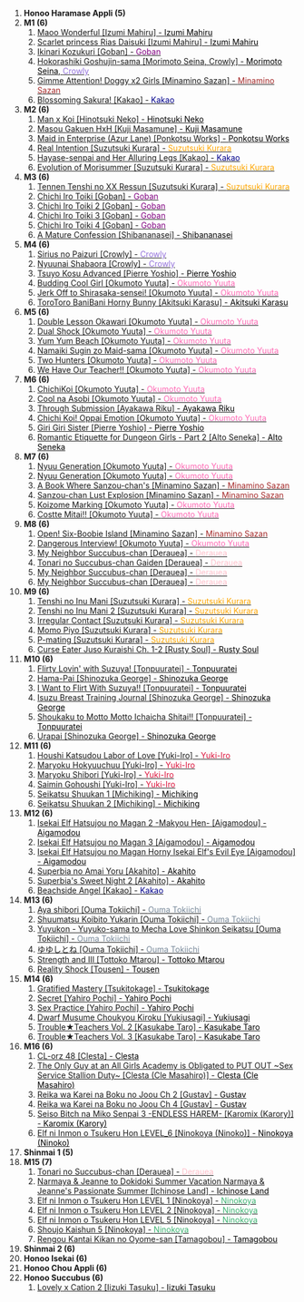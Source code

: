 1. **Honoo Haramase Appli (5)** 
2. **M1 (6)** 
	1. [Maoo Wonderful [Izumi Mahiru] - <span style="color:black">Izumi Mahiru</span>](https://track24.ru/google/?q=Maoo%20Wonderful%20%5BIzumi%20Mahiru%5D%20-%20%3Cspan%20style%3D%22color%3Ablack%22%3EIzumi%20Mahiru%3C/span%3E) 
	1. [Scarlet princess Rias Daisuki [Izumi Mahiru] - <span style="color:black">Izumi Mahiru</span>](https://track24.ru/google/?q=Scarlet%20princess%20Rias%20Daisuki%20%5BIzumi%20Mahiru%5D%20-%20%3Cspan%20style%3D%22color%3Ablack%22%3EIzumi%20Mahiru%3C/span%3E) 
	1. [Ikinari Kozukuri [Goban] - <span style="color:purple">Goban</span>](https://track24.ru/google/?q=Ikinari%20Kozukuri%20%5BGoban%5D%20-%20%3Cspan%20style%3D%22color%3Apurple%22%3EGoban%3C/span%3E) 
	1. [Hokorashiki Goshujin-sama [Morimoto Seina, Crowly] - <span style="color:black">Morimoto Seina</span>, <span style="color:MediumPurple">Crowly</span>](https://track24.ru/google/?q=Hokorashiki%20Goshujin-sama%20%5BMorimoto%20Seina%2C%20Crowly%5D%20-%20%3Cspan%20style%3D%22color%3Ablack%22%3EMorimoto%20Seina%3C/span%3E%2C%20%3Cspan%20style%3D%22color%3AMediumPurple%22%3ECrowly%3C/span%3E) 
	1. [Gimme Attention! Doggy x2 Girls [Minamino Sazan] - <span style="color:brown">Minamino Sazan</span>](https://track24.ru/google/?q=Gimme%20Attention%21%20Doggy%20x2%20Girls%20%5BMinamino%20Sazan%5D%20-%20%3Cspan%20style%3D%22color%3Abrown%22%3EMinamino%20Sazan%3C/span%3E) 
	1. [Blossoming Sakura! [Kakao] - <span style="color:DarkBlue">Kakao</span>](https://track24.ru/google/?q=Blossoming%20Sakura%21%20%5BKakao%5D%20-%20%3Cspan%20style%3D%22color%3ADarkBlue%22%3EKakao%3C/span%3E) 
3. **M2 (6)** 
	1. [Man x Koi [Hinotsuki Neko] - <span style="color:black">Hinotsuki Neko</span>](https://track24.ru/google/?q=Man%20x%20Koi%20%5BHinotsuki%20Neko%5D%20-%20%3Cspan%20style%3D%22color%3Ablack%22%3EHinotsuki%20Neko%3C/span%3E) 
	1. [Masou Gakuen HxH [Kuji Masamune] - <span style="color:black">Kuji Masamune</span>](https://track24.ru/google/?q=Masou%20Gakuen%20HxH%20%5BKuji%20Masamune%5D%20-%20%3Cspan%20style%3D%22color%3Ablack%22%3EKuji%20Masamune%3C/span%3E) 
	1. [Maid in Enterprise (Azur Lane) [Ponkotsu Works] - <span style="color:black">Ponkotsu Works</span>](https://track24.ru/google/?q=Maid%20in%20Enterprise%20%28Azur%20Lane%29%20%5BPonkotsu%20Works%5D%20-%20%3Cspan%20style%3D%22color%3Ablack%22%3EPonkotsu%20Works%3C/span%3E) 
	1. [Real Intention [Suzutsuki Kurara] - <span style="color:orange">Suzutsuki Kurara</span>](https://track24.ru/google/?q=Real%20Intention%20%5BSuzutsuki%20Kurara%5D%20-%20%3Cspan%20style%3D%22color%3Aorange%22%3ESuzutsuki%20Kurara%3C/span%3E) 
	1. [Hayase-senpai and Her Alluring Legs [Kakao] - <span style="color:DarkBlue">Kakao</span>](https://track24.ru/google/?q=Hayase-senpai%20and%20Her%20Alluring%20Legs%20%5BKakao%5D%20-%20%3Cspan%20style%3D%22color%3ADarkBlue%22%3EKakao%3C/span%3E) 
	1. [Evolution of Morisummer [Suzutsuki Kurara] - <span style="color:orange">Suzutsuki Kurara</span>](https://track24.ru/google/?q=Evolution%20of%20Morisummer%20%5BSuzutsuki%20Kurara%5D%20-%20%3Cspan%20style%3D%22color%3Aorange%22%3ESuzutsuki%20Kurara%3C/span%3E) 
4. **M3 (6)** 
	1. [Tennen Tenshi no XX Ressun [Suzutsuki Kurara] - <span style="color:orange">Suzutsuki Kurara</span>](https://track24.ru/google/?q=Tennen%20Tenshi%20no%20XX%20Ressun%20%5BSuzutsuki%20Kurara%5D%20-%20%3Cspan%20style%3D%22color%3Aorange%22%3ESuzutsuki%20Kurara%3C/span%3E) 
	1. [Chichi Iro Toiki [Goban] - <span style="color:purple">Goban</span>](https://track24.ru/google/?q=Chichi%20Iro%20Toiki%20%5BGoban%5D%20-%20%3Cspan%20style%3D%22color%3Apurple%22%3EGoban%3C/span%3E) 
	1. [Chichi Iro Toiki 2 [Goban] - <span style="color:purple">Goban</span>](https://track24.ru/google/?q=Chichi%20Iro%20Toiki%202%20%5BGoban%5D%20-%20%3Cspan%20style%3D%22color%3Apurple%22%3EGoban%3C/span%3E) 
	1. [Chichi Iro Toiki 3 [Goban] - <span style="color:purple">Goban</span>](https://track24.ru/google/?q=Chichi%20Iro%20Toiki%203%20%5BGoban%5D%20-%20%3Cspan%20style%3D%22color%3Apurple%22%3EGoban%3C/span%3E) 
	1. [Chichi Iro Toiki 4 [Goban] - <span style="color:purple">Goban</span>](https://track24.ru/google/?q=Chichi%20Iro%20Toiki%204%20%5BGoban%5D%20-%20%3Cspan%20style%3D%22color%3Apurple%22%3EGoban%3C/span%3E) 
	1. [A Mature Confession [Shibananasei] - <span style="color:black">Shibananasei</span>](https://track24.ru/google/?q=A%20Mature%20Confession%20%5BShibananasei%5D%20-%20%3Cspan%20style%3D%22color%3Ablack%22%3EShibananasei%3C/span%3E) 
5. **М4 (6)** 
	1. [Sirius no Paizuri [Crowly] - <span style="color:MediumPurple">Crowly</span>](https://track24.ru/google/?q=Sirius%20no%20Paizuri%20%5BCrowly%5D%20-%20%3Cspan%20style%3D%22color%3AMediumPurple%22%3ECrowly%3C/span%3E) 
	1. [Nyuunai Shabaora [Crowly] - <span style="color:MediumPurple">Crowly</span>](https://track24.ru/google/?q=Nyuunai%20Shabaora%20%5BCrowly%5D%20-%20%3Cspan%20style%3D%22color%3AMediumPurple%22%3ECrowly%3C/span%3E) 
	1. [Tsuyo Kosu Advanced [Pierre Yoshio] - <span style="color:black">Pierre Yoshio</span>](https://track24.ru/google/?q=Tsuyo%20Kosu%20Advanced%20%5BPierre%20Yoshio%5D%20-%20%3Cspan%20style%3D%22color%3Ablack%22%3EPierre%20Yoshio%3C/span%3E) 
	1. [Budding Cool Girl [Okumoto Yuuta] - <span style="color:hotpink">Okumoto Yuuta</span>](https://track24.ru/google/?q=Budding%20Cool%20Girl%20%5BOkumoto%20Yuuta%5D%20-%20%3Cspan%20style%3D%22color%3Ahotpink%22%3EOkumoto%20Yuuta%3C/span%3E) 
	1. [Jerk Off to Shirasaka-sensei! [Okumoto Yuuta] - <span style="color:hotpink">Okumoto Yuuta</span>](https://track24.ru/google/?q=Jerk%20Off%20to%20Shirasaka-sensei%21%20%5BOkumoto%20Yuuta%5D%20-%20%3Cspan%20style%3D%22color%3Ahotpink%22%3EOkumoto%20Yuuta%3C/span%3E) 
	1. [ToroToro BaniBani Horny Bunny [Akitsuki Karasu] - <span style="color:black">Akitsuki Karasu</span>](https://track24.ru/google/?q=ToroToro%20BaniBani%20Horny%20Bunny%20%5BAkitsuki%20Karasu%5D%20-%20%3Cspan%20style%3D%22color%3Ablack%22%3EAkitsuki%20Karasu%3C/span%3E) 
6. **M5 (6)** 
	1. [Double Lesson Okawari [Okumoto Yuuta] - <span style="color:hotpink">Okumoto Yuuta</span>](https://track24.ru/google/?q=Double%20Lesson%20Okawari%20%5BOkumoto%20Yuuta%5D%20-%20%3Cspan%20style%3D%22color%3Ahotpink%22%3EOkumoto%20Yuuta%3C/span%3E) 
	1. [Dual Shock [Okumoto Yuuta] - <span style="color:hotpink">Okumoto Yuuta</span>](https://track24.ru/google/?q=Dual%20Shock%20%5BOkumoto%20Yuuta%5D%20-%20%3Cspan%20style%3D%22color%3Ahotpink%22%3EOkumoto%20Yuuta%3C/span%3E) 
	1. [Yum Yum Beach [Okumoto Yuuta] - <span style="color:hotpink">Okumoto Yuuta</span>](https://track24.ru/google/?q=Yum%20Yum%20Beach%20%5BOkumoto%20Yuuta%5D%20-%20%3Cspan%20style%3D%22color%3Ahotpink%22%3EOkumoto%20Yuuta%3C/span%3E) 
	1. [Namaiki Sugin zo Maid-sama [Okumoto Yuuta] - <span style="color:hotpink">Okumoto Yuuta</span>](https://track24.ru/google/?q=Namaiki%20Sugin%20zo%20Maid-sama%20%5BOkumoto%20Yuuta%5D%20-%20%3Cspan%20style%3D%22color%3Ahotpink%22%3EOkumoto%20Yuuta%3C/span%3E) 
	1. [Two Hunters [Okumoto Yuuta] - <span style="color:hotpink">Okumoto Yuuta</span>](https://track24.ru/google/?q=Two%20Hunters%20%5BOkumoto%20Yuuta%5D%20-%20%3Cspan%20style%3D%22color%3Ahotpink%22%3EOkumoto%20Yuuta%3C/span%3E) 
	1. [We Have Our Teacher!! [Okumoto Yuuta] - <span style="color:hotpink">Okumoto Yuuta</span>](https://track24.ru/google/?q=We%20Have%20Our%20Teacher%21%21%20%5BOkumoto%20Yuuta%5D%20-%20%3Cspan%20style%3D%22color%3Ahotpink%22%3EOkumoto%20Yuuta%3C/span%3E) 
7. **M6 (6)** 
	1. [ChichiKoi [Okumoto Yuuta] - <span style="color:hotpink">Okumoto Yuuta</span>](https://track24.ru/google/?q=ChichiKoi%20%5BOkumoto%20Yuuta%5D%20-%20%3Cspan%20style%3D%22color%3Ahotpink%22%3EOkumoto%20Yuuta%3C/span%3E) 
	1. [Cool na Asobi [Okumoto Yuuta] - <span style="color:hotpink">Okumoto Yuuta</span>](https://track24.ru/google/?q=Cool%20na%20Asobi%20%5BOkumoto%20Yuuta%5D%20-%20%3Cspan%20style%3D%22color%3Ahotpink%22%3EOkumoto%20Yuuta%3C/span%3E) 
	1. [Through Submission [Ayakawa Riku] - <span style="color:black">Ayakawa Riku</span>](https://track24.ru/google/?q=Through%20Submission%20%5BAyakawa%20Riku%5D%20-%20%3Cspan%20style%3D%22color%3Ablack%22%3EAyakawa%20Riku%3C/span%3E) 
	1. [Chichi Koi! Oppai Emotion [Okumoto Yuuta] - <span style="color:hotpink">Okumoto Yuuta</span>](https://track24.ru/google/?q=Chichi%20Koi%21%20Oppai%20Emotion%20%5BOkumoto%20Yuuta%5D%20-%20%3Cspan%20style%3D%22color%3Ahotpink%22%3EOkumoto%20Yuuta%3C/span%3E) 
	1. [Giri Giri Sister [Pierre Yoshio] - <span style="color:black">Pierre Yoshio</span>](https://track24.ru/google/?q=Giri%20Giri%20Sister%20%5BPierre%20Yoshio%5D%20-%20%3Cspan%20style%3D%22color%3Ablack%22%3EPierre%20Yoshio%3C/span%3E) 
	1. [Romantic Etiquette for Dungeon Girls - Part 2 [Alto Seneka] - <span style="color:black">Alto Seneka</span>](https://track24.ru/google/?q=Romantic%20Etiquette%20for%20Dungeon%20Girls%20-%20Part%202%20%5BAlto%20Seneka%5D%20-%20%3Cspan%20style%3D%22color%3Ablack%22%3EAlto%20Seneka%3C/span%3E) 
8. **M7 (6)** 
	1. [Nyuu Generation [Okumoto Yuuta] - <span style="color:hotpink">Okumoto Yuuta</span>](https://track24.ru/google/?q=Nyuu%20Generation%20%5BOkumoto%20Yuuta%5D%20-%20%3Cspan%20style%3D%22color%3Ahotpink%22%3EOkumoto%20Yuuta%3C/span%3E) 
	1. [Nyuu Generation [Okumoto Yuuta] - <span style="color:hotpink">Okumoto Yuuta</span>](https://track24.ru/google/?q=Nyuu%20Generation%20%5BOkumoto%20Yuuta%5D%20-%20%3Cspan%20style%3D%22color%3Ahotpink%22%3EOkumoto%20Yuuta%3C/span%3E) 
	1. [A Book Where Sanzou-chan's [Minamino Sazan] - <span style="color:brown">Minamino Sazan</span>](https://track24.ru/google/?q=A%20Book%20Where%20Sanzou-chan%27s%20%5BMinamino%20Sazan%5D%20-%20%3Cspan%20style%3D%22color%3Abrown%22%3EMinamino%20Sazan%3C/span%3E) 
	1. [Sanzou-chan Lust Explosion [Minamino Sazan] - <span style="color:brown">Minamino Sazan</span>](https://track24.ru/google/?q=Sanzou-chan%20Lust%20Explosion%20%5BMinamino%20Sazan%5D%20-%20%3Cspan%20style%3D%22color%3Abrown%22%3EMinamino%20Sazan%3C/span%3E) 
	1. [Koizome Marking [Okumoto Yuuta] - <span style="color:hotpink">Okumoto Yuuta</span>](https://track24.ru/google/?q=Koizome%20Marking%20%5BOkumoto%20Yuuta%5D%20-%20%3Cspan%20style%3D%22color%3Ahotpink%22%3EOkumoto%20Yuuta%3C/span%3E) 
	1. [Costte Mitai!! [Okumoto Yuuta] - <span style="color:hotpink">Okumoto Yuuta</span>](https://track24.ru/google/?q=Costte%20Mitai%21%21%20%5BOkumoto%20Yuuta%5D%20-%20%3Cspan%20style%3D%22color%3Ahotpink%22%3EOkumoto%20Yuuta%3C/span%3E) 
9. **M8 (6)** 
	1. [Open! Six-Boobie Island [Minamino Sazan] - <span style="color:brown">Minamino Sazan</span>](https://track24.ru/google/?q=Open%21%20Six-Boobie%20Island%20%5BMinamino%20Sazan%5D%20-%20%3Cspan%20style%3D%22color%3Abrown%22%3EMinamino%20Sazan%3C/span%3E) 
	1. [Dangerous Interview! [Okumoto Yuuta] - <span style="color:hotpink">Okumoto Yuuta</span>](https://track24.ru/google/?q=Dangerous%20Interview%21%20%5BOkumoto%20Yuuta%5D%20-%20%3Cspan%20style%3D%22color%3Ahotpink%22%3EOkumoto%20Yuuta%3C/span%3E) 
	1. [My Neighbor Succubus-chan [Derauea] - <span style="color:pink">Derauea</span>](https://track24.ru/google/?q=My%20Neighbor%20Succubus-chan%20%5BDerauea%5D%20-%20%3Cspan%20style%3D%22color%3Apink%22%3EDerauea%3C/span%3E) 
	1. [Tonari no Succubus-chan Gaiden [Derauea] - <span style="color:pink">Derauea</span>](https://track24.ru/google/?q=Tonari%20no%20Succubus-chan%20Gaiden%20%5BDerauea%5D%20-%20%3Cspan%20style%3D%22color%3Apink%22%3EDerauea%3C/span%3E) 
	1. [My Neighbor Succubus-chan [Derauea] - <span style="color:pink">Derauea</span>](https://track24.ru/google/?q=My%20Neighbor%20Succubus-chan%20%5BDerauea%5D%20-%20%3Cspan%20style%3D%22color%3Apink%22%3EDerauea%3C/span%3E) 
	1. [My Neighbor Succubus-chan [Derauea] - <span style="color:pink">Derauea</span>](https://track24.ru/google/?q=My%20Neighbor%20Succubus-chan%20%5BDerauea%5D%20-%20%3Cspan%20style%3D%22color%3Apink%22%3EDerauea%3C/span%3E) 
10. **M9 (6)** 
	1. [Tenshi no Inu Mani [Suzutsuki Kurara] - <span style="color:orange">Suzutsuki Kurara</span>](https://track24.ru/google/?q=Tenshi%20no%20Inu%20Mani%20%5BSuzutsuki%20Kurara%5D%20-%20%3Cspan%20style%3D%22color%3Aorange%22%3ESuzutsuki%20Kurara%3C/span%3E) 
	1. [Tenshi no Inu Mani 2 [Suzutsuki Kurara] - <span style="color:orange">Suzutsuki Kurara</span>](https://track24.ru/google/?q=Tenshi%20no%20Inu%20Mani%202%20%5BSuzutsuki%20Kurara%5D%20-%20%3Cspan%20style%3D%22color%3Aorange%22%3ESuzutsuki%20Kurara%3C/span%3E) 
	1. [Irregular Contact [Suzutsuki Kurara] - <span style="color:orange">Suzutsuki Kurara</span>](https://track24.ru/google/?q=Irregular%20Contact%20%5BSuzutsuki%20Kurara%5D%20-%20%3Cspan%20style%3D%22color%3Aorange%22%3ESuzutsuki%20Kurara%3C/span%3E) 
	1. [Momo Piyo [Suzutsuki Kurara] - <span style="color:orange">Suzutsuki Kurara</span>](https://track24.ru/google/?q=Momo%20Piyo%20%5BSuzutsuki%20Kurara%5D%20-%20%3Cspan%20style%3D%22color%3Aorange%22%3ESuzutsuki%20Kurara%3C/span%3E) 
	1. [P-mating [Suzutsuki Kurara] - <span style="color:orange">Suzutsuki Kurara</span>](https://track24.ru/google/?q=P-mating%20%5BSuzutsuki%20Kurara%5D%20-%20%3Cspan%20style%3D%22color%3Aorange%22%3ESuzutsuki%20Kurara%3C/span%3E) 
	1. [Curse Eater Juso Kuraishi Ch. 1-2 [Rusty Soul] - <span style="color:black">Rusty Soul</span>](https://track24.ru/google/?q=Curse%20Eater%20Juso%20Kuraishi%20Ch.%201-2%20%5BRusty%20Soul%5D%20-%20%3Cspan%20style%3D%22color%3Ablack%22%3ERusty%20Soul%3C/span%3E) 
11. **M10 (6)** 
	1. [Flirty Lovin' with Suzuya! [Tonpuuratei] - <span style="color:black">Tonpuuratei</span>](https://track24.ru/google/?q=Flirty%20Lovin%27%20with%20Suzuya%21%20%5BTonpuuratei%5D%20-%20%3Cspan%20style%3D%22color%3Ablack%22%3ETonpuuratei%3C/span%3E) 
	1. [Hama-Pai [Shinozuka George] - <span style="color:black">Shinozuka George</span>](https://track24.ru/google/?q=Hama-Pai%20%5BShinozuka%20George%5D%20-%20%3Cspan%20style%3D%22color%3Ablack%22%3EShinozuka%20George%3C/span%3E) 
	1. [I Want to Flirt With Suzuya!! [Tonpuuratei] - <span style="color:black">Tonpuuratei</span>](https://track24.ru/google/?q=I%20Want%20to%20Flirt%20With%20Suzuya%21%21%20%5BTonpuuratei%5D%20-%20%3Cspan%20style%3D%22color%3Ablack%22%3ETonpuuratei%3C/span%3E) 
	1. [Isuzu Breast Training Journal [Shinozuka George] - <span style="color:black">Shinozuka George</span>](https://track24.ru/google/?q=Isuzu%20Breast%20Training%20Journal%20%5BShinozuka%20George%5D%20-%20%3Cspan%20style%3D%22color%3Ablack%22%3EShinozuka%20George%3C/span%3E) 
	1. [Shoukaku to Motto Motto Ichaicha Shitai!! [Tonpuuratei] - <span style="color:black">Tonpuuratei</span>](https://track24.ru/google/?q=Shoukaku%20to%20Motto%20Motto%20Ichaicha%20Shitai%21%21%20%5BTonpuuratei%5D%20-%20%3Cspan%20style%3D%22color%3Ablack%22%3ETonpuuratei%3C/span%3E) 
	1. [Urapai [Shinozuka George] - <span style="color:black">Shinozuka George</span>](https://track24.ru/google/?q=Urapai%20%5BShinozuka%20George%5D%20-%20%3Cspan%20style%3D%22color%3Ablack%22%3EShinozuka%20George%3C/span%3E) 
12. **M11 (6)** 
	1. [Houshi Katsudou Labor of Love [Yuki-Iro] - <span style="color:crimson">Yuki-Iro</span>](https://track24.ru/google/?q=Houshi%20Katsudou%20Labor%20of%20Love%20%5BYuki-Iro%5D%20-%20%3Cspan%20style%3D%22color%3Acrimson%22%3EYuki-Iro%3C/span%3E) 
	1. [Maryoku Hokyuuchuu [Yuki-Iro] - <span style="color:crimson">Yuki-Iro</span>](https://track24.ru/google/?q=Maryoku%20Hokyuuchuu%20%5BYuki-Iro%5D%20-%20%3Cspan%20style%3D%22color%3Acrimson%22%3EYuki-Iro%3C/span%3E) 
	1. [Maryoku Shibori [Yuki-Iro] - <span style="color:crimson">Yuki-Iro</span>](https://track24.ru/google/?q=Maryoku%20Shibori%20%5BYuki-Iro%5D%20-%20%3Cspan%20style%3D%22color%3Acrimson%22%3EYuki-Iro%3C/span%3E) 
	1. [Saimin Gohoushi [Yuki-Iro] - <span style="color:crimson">Yuki-Iro</span>](https://track24.ru/google/?q=Saimin%20Gohoushi%20%5BYuki-Iro%5D%20-%20%3Cspan%20style%3D%22color%3Acrimson%22%3EYuki-Iro%3C/span%3E) 
	1. [Seikatsu Shuukan 1 [Michiking] - <span style="color:black">Michiking</span>](https://track24.ru/google/?q=Seikatsu%20Shuukan%201%20%5BMichiking%5D%20-%20%3Cspan%20style%3D%22color%3Ablack%22%3EMichiking%3C/span%3E) 
	1. [Seikatsu Shuukan 2 [Michiking] - <span style="color:black">Michiking</span>](https://track24.ru/google/?q=Seikatsu%20Shuukan%202%20%5BMichiking%5D%20-%20%3Cspan%20style%3D%22color%3Ablack%22%3EMichiking%3C/span%3E) 
13. **M12 (6)** 
	1. [Isekai Elf Hatsujou no Magan 2 -Makyou Hen- [Aigamodou] - <span style="color:black">Aigamodou</span>](https://track24.ru/google/?q=Isekai%20Elf%20Hatsujou%20no%20Magan%202%20-Makyou%20Hen-%20%5BAigamodou%5D%20-%20%3Cspan%20style%3D%22color%3Ablack%22%3EAigamodou%3C/span%3E) 
	1. [Isekai Elf Hatsujou no Magan 3 [Aigamodou] - <span style="color:black">Aigamodou</span>](https://track24.ru/google/?q=Isekai%20Elf%20Hatsujou%20no%20Magan%203%20%5BAigamodou%5D%20-%20%3Cspan%20style%3D%22color%3Ablack%22%3EAigamodou%3C/span%3E) 
	1. [Isekai Elf Hatsujou no Magan Horny Isekai Elf's Evil Eye [Aigamodou] - <span style="color:black">Aigamodou</span>](https://track24.ru/google/?q=Isekai%20Elf%20Hatsujou%20no%20Magan%20Horny%20Isekai%20Elf%27s%20Evil%20Eye%20%5BAigamodou%5D%20-%20%3Cspan%20style%3D%22color%3Ablack%22%3EAigamodou%3C/span%3E) 
	1. [Superbia no Amai Yoru [Akahito] - <span style="color:black">Akahito</span>](https://track24.ru/google/?q=Superbia%20no%20Amai%20Yoru%20%5BAkahito%5D%20-%20%3Cspan%20style%3D%22color%3Ablack%22%3EAkahito%3C/span%3E) 
	1. [Superbia's Sweet Night 2 [Akahito] - <span style="color:black">Akahito</span>](https://track24.ru/google/?q=Superbia%27s%20Sweet%20Night%202%20%5BAkahito%5D%20-%20%3Cspan%20style%3D%22color%3Ablack%22%3EAkahito%3C/span%3E) 
	1. [Beachside Angel [Kakao] - <span style="color:DarkBlue">Kakao</span>](https://track24.ru/google/?q=Beachside%20Angel%20%5BKakao%5D%20-%20%3Cspan%20style%3D%22color%3ADarkBlue%22%3EKakao%3C/span%3E) 
14. **M13 (6)** 
	1. [Aya shibori [Ouma Tokiichi] - <span style="color:LightSlateGrey">Ouma Tokiichi</span>](https://track24.ru/google/?q=Aya%20shibori%20%5BOuma%20Tokiichi%5D%20-%20%3Cspan%20style%3D%22color%3ALightSlateGrey%22%3EOuma%20Tokiichi%3C/span%3E) 
	1. [Shuumatsu Koibito Yukarin [Ouma Tokiichi] - <span style="color:LightSlateGrey">Ouma Tokiichi</span>](https://track24.ru/google/?q=Shuumatsu%20Koibito%20Yukarin%20%5BOuma%20Tokiichi%5D%20-%20%3Cspan%20style%3D%22color%3ALightSlateGrey%22%3EOuma%20Tokiichi%3C/span%3E) 
	1. [Yuyukon - Yuyuko-sama to Mecha Love Shinkon Seikatsu [Ouma Tokiichi] - <span style="color:LightSlateGrey">Ouma Tokiichi</span>](https://track24.ru/google/?q=Yuyukon%20-%20Yuyuko-sama%20to%20Mecha%20Love%20Shinkon%20Seikatsu%20%5BOuma%20Tokiichi%5D%20-%20%3Cspan%20style%3D%22color%3ALightSlateGrey%22%3EOuma%20Tokiichi%3C/span%3E) 
	1. [ゆゆしとね [Ouma Tokiichi] - <span style="color:LightSlateGrey">Ouma Tokiichi</span>](https://track24.ru/google/?q=%E3%82%86%E3%82%86%E3%81%97%E3%81%A8%E3%81%AD%20%5BOuma%20Tokiichi%5D%20-%20%3Cspan%20style%3D%22color%3ALightSlateGrey%22%3EOuma%20Tokiichi%3C/span%3E) 
	1. [Strength and III [Tottoko Mtarou] - <span style="color:black">Tottoko Mtarou</span>](https://track24.ru/google/?q=Strength%20and%20III%20%5BTottoko%20Mtarou%5D%20-%20%3Cspan%20style%3D%22color%3Ablack%22%3ETottoko%20Mtarou%3C/span%3E) 
	1. [Reality Shock [Tousen] - <span style="color:black">Tousen</span>](https://track24.ru/google/?q=Reality%20Shock%20%5BTousen%5D%20-%20%3Cspan%20style%3D%22color%3Ablack%22%3ETousen%3C/span%3E) 
15. **M14 (6)** 
	1. [Gratified Mastery [Tsukitokage] - <span style="color:black">Tsukitokage</span>](https://track24.ru/google/?q=Gratified%20Mastery%20%5BTsukitokage%5D%20-%20%3Cspan%20style%3D%22color%3Ablack%22%3ETsukitokage%3C/span%3E) 
	1. [Secret [Yahiro Pochi] - <span style="color:black">Yahiro Pochi</span>](https://track24.ru/google/?q=Secret%20%5BYahiro%20Pochi%5D%20-%20%3Cspan%20style%3D%22color%3Ablack%22%3EYahiro%20Pochi%3C/span%3E) 
	1. [Sex Practice [Yahiro Pochi] - <span style="color:black">Yahiro Pochi</span>](https://track24.ru/google/?q=Sex%20Practice%20%5BYahiro%20Pochi%5D%20-%20%3Cspan%20style%3D%22color%3Ablack%22%3EYahiro%20Pochi%3C/span%3E) 
	1. [Dwarf Musume Choukyou Kiroku [Yukiusagi] - <span style="color:black">Yukiusagi</span>](https://track24.ru/google/?q=Dwarf%20Musume%20Choukyou%20Kiroku%20%5BYukiusagi%5D%20-%20%3Cspan%20style%3D%22color%3Ablack%22%3EYukiusagi%3C/span%3E) 
	1. [Trouble★Teachers Vol. 2 [Kasukabe Taro] - <span style="color:black">Kasukabe Taro</span>](https://track24.ru/google/?q=Trouble%E2%98%85Teachers%20Vol.%202%20%5BKasukabe%20Taro%5D%20-%20%3Cspan%20style%3D%22color%3Ablack%22%3EKasukabe%20Taro%3C/span%3E) 
	1. [Trouble★Teachers Vol. 3 [Kasukabe Taro] - <span style="color:black">Kasukabe Taro</span>](https://track24.ru/google/?q=Trouble%E2%98%85Teachers%20Vol.%203%20%5BKasukabe%20Taro%5D%20-%20%3Cspan%20style%3D%22color%3Ablack%22%3EKasukabe%20Taro%3C/span%3E) 
16. **M16 (6)** 
	1. [CL-orz 48 [Clesta] - <span style="color:black">Clesta</span>](https://track24.ru/google/?q=CL-orz%2048%20%5BClesta%5D%20-%20%3Cspan%20style%3D%22color%3Ablack%22%3EClesta%3C/span%3E) 
	1. [The Only Guy at an All Girls Academy is Obligated to PUT OUT ~Sex Service Stallion Duty~ [Clesta (Cle Masahiro)] - <span style="color:black">Clesta (Cle Masahiro)</span>](https://track24.ru/google/?q=The%20Only%20Guy%20at%20an%20All%20Girls%20Academy%20is%20Obligated%20to%20PUT%20OUT%20~Sex%20Service%20Stallion%20Duty~%20%5BClesta%20%28Cle%20Masahiro%29%5D%20-%20%3Cspan%20style%3D%22color%3Ablack%22%3EClesta%20%28Cle%20Masahiro%29%3C/span%3E) 
	1. [Reika wa Karei na Boku no Joou Ch 2 [Gustav] - <span style="color:black">Gustav</span>](https://track24.ru/google/?q=Reika%20wa%20Karei%20na%20Boku%20no%20Joou%20Ch%202%20%5BGustav%5D%20-%20%3Cspan%20style%3D%22color%3Ablack%22%3EGustav%3C/span%3E) 
	1. [Reika wa Karei na Boku no Joou Ch 4 [Gustav] - <span style="color:black">Gustav</span>](https://track24.ru/google/?q=Reika%20wa%20Karei%20na%20Boku%20no%20Joou%20Ch%204%20%5BGustav%5D%20-%20%3Cspan%20style%3D%22color%3Ablack%22%3EGustav%3C/span%3E) 
	1. [Seiso Bitch na Miko Senpai 3 -ENDLESS HAREM- [Karomix (Karory)] - <span style="color:black">Karomix (Karory)</span>](https://track24.ru/google/?q=Seiso%20Bitch%20na%20Miko%20Senpai%203%20-ENDLESS%20HAREM-%20%5BKaromix%20%28Karory%29%5D%20-%20%3Cspan%20style%3D%22color%3Ablack%22%3EKaromix%20%28Karory%29%3C/span%3E) 
	1. [Elf ni Inmon o Tsukeru Hon LEVEL_6 [Ninokoya (Ninoko)] - <span style="color:black">Ninokoya (Ninoko)</span>](https://track24.ru/google/?q=Elf%20ni%20Inmon%20o%20Tsukeru%20Hon%20LEVEL_6%20%5BNinokoya%20%28Ninoko%29%5D%20-%20%3Cspan%20style%3D%22color%3Ablack%22%3ENinokoya%20%28Ninoko%29%3C/span%3E) 
17. **Shinmai 1 (5)** 
18. **M15 (7)** 
	1. [Tonari no Succubus-chan [Derauea] - <span style="color:pink">Derauea</span>](https://track24.ru/google/?q=Tonari%20no%20Succubus-chan%20%5BDerauea%5D%20-%20%3Cspan%20style%3D%22color%3Apink%22%3EDerauea%3C/span%3E) 
	1. [Narmaya & Jeanne to Dokidoki Summer Vacation Narmaya & Jeanne's Passionate Summer [Ichinose Land] - <span style="color:black">Ichinose Land</span>](https://track24.ru/google/?q=Narmaya%20%26%20Jeanne%20to%20Dokidoki%20Summer%20Vacation%20Narmaya%20%26%20Jeanne%27s%20Passionate%20Summer%20%5BIchinose%20Land%5D%20-%20%3Cspan%20style%3D%22color%3Ablack%22%3EIchinose%20Land%3C/span%3E) 
	1. [Elf ni Inmon o Tsukeru Hon LEVEL 1 [Ninokoya] - <span style="color:MediumSeaGreen">Ninokoya</span>](https://track24.ru/google/?q=Elf%20ni%20Inmon%20o%20Tsukeru%20Hon%20LEVEL%201%20%5BNinokoya%5D%20-%20%3Cspan%20style%3D%22color%3AMediumSeaGreen%22%3ENinokoya%3C/span%3E) 
	1. [Elf ni Inmon o Tsukeru Hon LEVEL 2 [Ninokoya] - <span style="color:MediumSeaGreen">Ninokoya</span>](https://track24.ru/google/?q=Elf%20ni%20Inmon%20o%20Tsukeru%20Hon%20LEVEL%202%20%5BNinokoya%5D%20-%20%3Cspan%20style%3D%22color%3AMediumSeaGreen%22%3ENinokoya%3C/span%3E) 
	1. [Elf ni Inmon o Tsukeru Hon LEVEL 5 [Ninokoya] - <span style="color:MediumSeaGreen">Ninokoya</span>](https://track24.ru/google/?q=Elf%20ni%20Inmon%20o%20Tsukeru%20Hon%20LEVEL%205%20%5BNinokoya%5D%20-%20%3Cspan%20style%3D%22color%3AMediumSeaGreen%22%3ENinokoya%3C/span%3E) 
	1. [Shoujo Kaishun 5 [Ninokoya] - <span style="color:MediumSeaGreen">Ninokoya</span>](https://track24.ru/google/?q=Shoujo%20Kaishun%205%20%5BNinokoya%5D%20-%20%3Cspan%20style%3D%22color%3AMediumSeaGreen%22%3ENinokoya%3C/span%3E) 
	1. [Rengou Kantai Kikan no Oyome-san [Tamagobou] - <span style="color:black">Tamagobou</span>](https://track24.ru/google/?q=Rengou%20Kantai%20Kikan%20no%20Oyome-san%20%5BTamagobou%5D%20-%20%3Cspan%20style%3D%22color%3Ablack%22%3ETamagobou%3C/span%3E) 
19. **Shinmai 2 (6)** 
20. **Honoo Isekai (6)** 
21. **Honoo Chou Appli (6)** 
22. **Honoo Succubus (6)** 
	1. [Lovely x Cation 2 [Iizuki Tasuku] - <span style="color:black">Iizuki Tasuku</span>](https://track24.ru/google/?q=Lovely%20x%20Cation%202%20%5BIizuki%20Tasuku%5D%20-%20%3Cspan%20style%3D%22color%3Ablack%22%3EIizuki%20Tasuku%3C/span%3E) 
